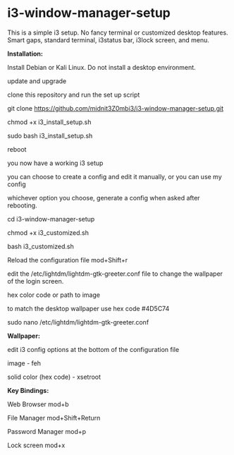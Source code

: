 # i3-window-manager-setup

This is a simple i3 setup. No fancy terminal or customized desktop features. Smart gaps, standard terminal, i3status bar, i3lock screen, and menu.



**Installation:**

Install Debian or Kali Linux. Do not install a desktop environment.

update and upgrade

clone this repository and run the set up script

git clone https://github.com/midnit3Z0mbi3/i3-window-manager-setup.git

chmod +x i3_install_setup.sh

sudo bash i3_install_setup.sh

reboot

you now have a working i3 setup

you can choose to create a config and edit it manually, or you can use my config

whichever option you choose, generate a config when asked after rebooting.

cd i3-window-manager-setup

chmod +x i3_customized.sh

bash i3_customized.sh

Reload the configuration file mod+Shift+r

edit the /etc/lightdm/lightdm-gtk-greeter.conf file to change the wallpaper of the login screen.

hex color code or path to image

to match the desktop wallpaper use hex code #4D5C74 

sudo nano /etc/lightdm/lightdm-gtk-greeter.conf

**Wallpaper:**

edit i3 config options at the bottom of the configuration file

image - feh

solid color (hex code) - xsetroot

**Key Bindings:**

Web Browser mod+b

File Manager mod+Shift+Return  

Password Manager mod+p  

Lock screen mod+x 

